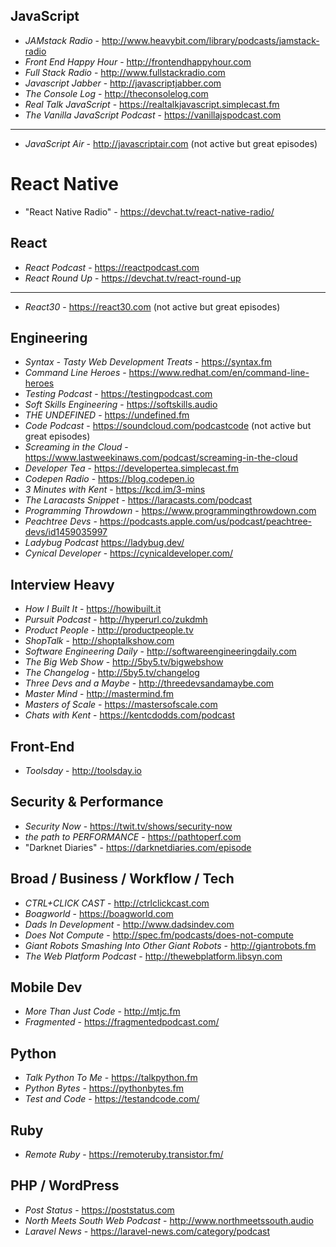 ## JavaScript
- *JAMstack Radio* - http://www.heavybit.com/library/podcasts/jamstack-radio
- *Front End Happy Hour* - http://frontendhappyhour.com
- *Full Stack Radio* - http://www.fullstackradio.com
- *Javascript Jabber* - http://javascriptjabber.com
- *The Console Log* - http://theconsolelog.com
- *Real Talk JavaScript* - https://realtalkjavascript.simplecast.fm
- *The Vanilla JavaScript Podcast* - https://vanillajspodcast.com

<hr>

- *JavaScript Air* - http://javascriptair.com (not active but great episodes)

# React Native
- "React Native Radio" - https://devchat.tv/react-native-radio/

## React
- *React Podcast* - https://reactpodcast.com
- *React Round Up* - https://devchat.tv/react-round-up

<hr>

- *React30* - https://react30.com (not active but great episodes)

## Engineering
- *Syntax - Tasty Web Development Treats* - https://syntax.fm
- *Command Line Heroes* - https://www.redhat.com/en/command-line-heroes
- *Testing Podcast* - https://testingpodcast.com
- *Soft Skills Engineering* - https://softskills.audio
- *THE UNDEFINED* - https://undefined.fm
- *Code Podcast* - https://soundcloud.com/podcastcode (not active but great episodes)
- *Screaming in the Cloud* - https://www.lastweekinaws.com/podcast/screaming-in-the-cloud
- *Developer Tea* - https://developertea.simplecast.fm
- *Codepen Radio* - https://blog.codepen.io
- *3 Minutes with Kent* - https://kcd.im/3-mins
- *The Laracasts Snippet* - https://laracasts.com/podcast
- *Programming Throwdown* - https://www.programmingthrowdown.com
- *Peachtree Devs* - https://podcasts.apple.com/us/podcast/peachtree-devs/id1459035997
- *Ladybug Podcast* https://ladybug.dev/
- *Cynical Developer* - https://cynicaldeveloper.com/

## Interview Heavy
- *How I Built It* -  https://howibuilt.it
- *Pursuit Podcast* - http://hyperurl.co/zukdmh
- *Product People* - http://productpeople.tv
- *ShopTalk* - http://shoptalkshow.com
- *Software Engineering Daily* - http://softwareengineeringdaily.com
- *The Big Web Show* - http://5by5.tv/bigwebshow
- *The Changelog* - http://5by5.tv/changelog
- *Three Devs and a Maybe* - http://threedevsandamaybe.com
- *Master Mind* - http://mastermind.fm
- *Masters of Scale* - https://mastersofscale.com
- *Chats with Kent* - https://kentcdodds.com/podcast

## Front-End
- *Toolsday* - http://toolsday.io

## Security & Performance
- *Security Now* - https://twit.tv/shows/security-now
- *the path to PERFORMANCE* - https://pathtoperf.com
- "Darknet Diaries" - https://darknetdiaries.com/episode

## Broad / Business / Workflow / Tech
- *CTRL+CLICK CAST* - http://ctrlclickcast.com
- *Boagworld* - https://boagworld.com
- *Dads In Development* - http://www.dadsindev.com
- *Does Not Compute* - http://spec.fm/podcasts/does-not-compute
- *Giant Robots Smashing Into Other Giant Robots* - http://giantrobots.fm
- *The Web Platform Podcast* - http://thewebplatform.libsyn.com

## Mobile Dev
- *More Than Just Code* - http://mtjc.fm
- *Fragmented* - https://fragmentedpodcast.com/

## Python
- *Talk Python To Me* - https://talkpython.fm
- *Python Bytes* - https://pythonbytes.fm
- *Test and Code* - https://testandcode.com/

## Ruby
- *Remote Ruby* - https://remoteruby.transistor.fm/

## PHP / WordPress
- *Post Status* - https://poststatus.com
- *North Meets South Web Podcast* - http://www.northmeetssouth.audio
- *Laravel News* - https://laravel-news.com/category/podcast
